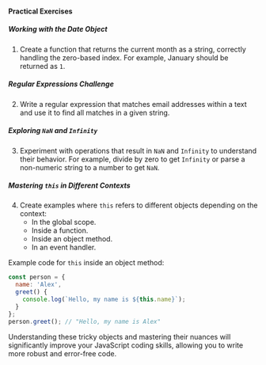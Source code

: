 #### Practical Exercises

##### Working with the Date Object
1. Create a function that returns the current month as a string, correctly handling the zero-based index. For example, January should be returned as `1`.

##### Regular Expressions Challenge
2. Write a regular expression that matches email addresses within a text and use it to find all matches in a given string.

##### Exploring `NaN` and `Infinity`
3. Experiment with operations that result in `NaN` and `Infinity` to understand their behavior. For example, divide by zero to get `Infinity` or parse a non-numeric string to a number to get `NaN`.

##### Mastering `this` in Different Contexts
4. Create examples where `this` refers to different objects depending on the context:
    - In the global scope.
    - Inside a function.
    - Inside an object method.
    - In an event handler.

Example code for `this` inside an object method:
```javascript
const person = {
  name: 'Alex',
  greet() {
    console.log(`Hello, my name is ${this.name}`);
  }
};
person.greet(); // "Hello, my name is Alex"
```

Understanding these tricky objects and mastering their nuances will significantly improve your JavaScript coding skills, allowing you to write more robust and error-free code.